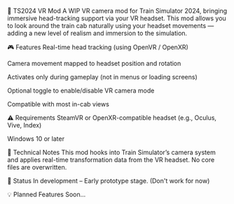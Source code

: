 🚆 TS2024 VR Mod
A WIP VR camera mod for Train Simulator 2024, bringing immersive head-tracking support via your VR headset. This mod allows you to look around the train cab naturally using your headset movements — adding a new level of realism and immersion to the simulation.

🎮 Features
Real-time head tracking (using OpenVR / OpenXR)

Camera movement mapped to headset position and rotation

Activates only during gameplay (not in menus or loading screens)

Optional toggle to enable/disable VR camera mode

Compatible with most in-cab views

⚠️ Requirements
SteamVR or OpenXR-compatible headset (e.g., Oculus, Vive, Index)

Windows 10 or later

🧠 Technical Notes
This mod hooks into Train Simulator’s camera system and applies real-time transformation data from the VR headset. No core files are overwritten.

🚧 Status
In development – Early prototype stage. (Don't work for now)

💡 Planned Features
Soon...
